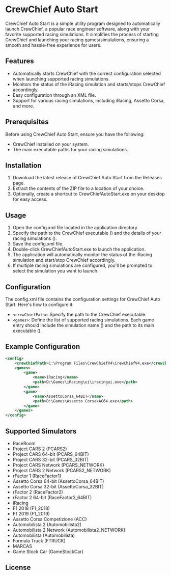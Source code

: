 # CrewChief Auto Start
CrewChief Auto Start is a simple utility program designed to automatically launch CrewChief, a popular race engineer software, along with your favorite supported racing simulations. 
It simplifies the process of starting CrewChief and launching your racing games/simulations, ensuring a smooth and hassle-free experience for users.

## Features
- Automatically starts CrewChief with the correct configuration selected when launching supported racing simulations.
- Monitors the status of the iRacing simulation and starts/stops CrewChief accordingly.
- Easy configuration through an XML file.
- Support for various racing simulations, including iRacing, Assetto Corsa, and more.

## Prerequisites
Before using CrewChief Auto Start, ensure you have the following:

- CrewChief installed on your system.
- The main executable paths for your racing simulations.

## Installation
1. Download the latest release of CrewChief Auto Start from the Releases page.
2. Extract the contents of the ZIP file to a location of your choice.
3. Optionally, create a shortcut to CrewChiefAutoStart.exe on your desktop for easy access.

## Usage
1. Open the config.xml file located in the application directory.
2. Specify the path to the CrewChief executable (<crewChiefPath>) and the details of your racing simulations (<games>).
3. Save the config.xml file.
4. Double-click CrewChiefAutoStart.exe to launch the application.
5. The application will automatically monitor the status of the iRacing simulation and start/stop CrewChief accordingly.
6. If multiple racing simulations are configured, you'll be prompted to select the simulation you want to launch.

## Configuration
The config.xml file contains the configuration settings for CrewChief Auto Start. Here's how to configure it:

- ```<crewChiefPath>```: Specify the path to the CrewChief executable.
- ```<games>```: Define the list of supported racing simulations. Each game entry should include the simulation name (<name>) and the path to its main executable (<path>).

## Example Configuration
```xml
<config>
	<crewChiefPath>C:\Program Files\CrewChiefV4\CrewChiefV4.exe</crewChiefPath>
	<games>
		<game>
			<name>iRacing</name>
			<path>D:\Games\iRacing\ui\iracingui.exe</path>
		</game>
		<game>
			<name>AssettoCorsa_64BIT</name>
			<path>D:\Games\Assetto Corsa\AC64.exe</path>
		</game>
	</games>
</config>
```

## Supported Simulators
- RaceRoom
- Project CARS 2 (PCARS2)
- Project CARS 64-bit (PCARS_64BIT)
- Project CARS 32-bit (PCARS_32BIT)
- Project CARS Network (PCARS_NETWORK)
- Project CARS 2 Network (PCARS2_NETWORK)
- rFactor 1 (RaceFactor1)
- Assetto Corsa 64-bit (AssettoCorsa_64BIT)
- Assetto Corsa 32-bit (AssettoCorsa_32BIT)
- rFactor 2 (RaceFactor2)
- rFactor 2 64-bit (RaceFactor2_64BIT)
- iRacing
- F1 2018 (F1_2018)
- F1 2019 (F1_2019)
- Assetto Corsa Competizione (ACC)
- Automobilista 2 (Automobilista2)
- Automobilista 2 Network (Automobilista2_NETWORK)
- Automobilista (Automobilista)
- Formula Truck (FTRUCK)
- MARCAS
- Game Stock Car (GameStockCar)

## License
